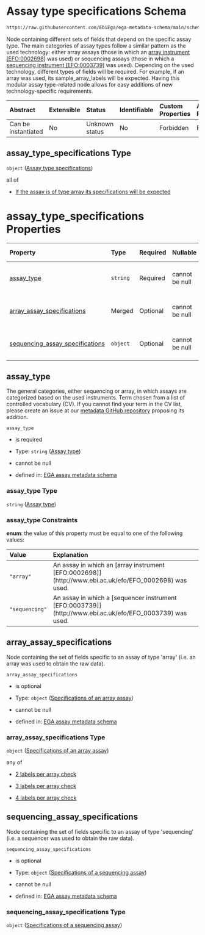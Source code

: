 # Assay type specifications Schema

```txt
https://raw.githubusercontent.com/EbiEga/ega-metadata-schema/main/schemas/EGA.assay.json#/properties/assay_type_specifications
```

Node containing different sets of fields that depend on the specific assay type. The main categories of assay types follow a similar pattern as the used technology: either array assays (those in which an [array instrument \[EFO:0002698\]](http://www.ebi.ac.uk/efo/EFO_0002698) was used) or sequencing assays (those in which a [sequencing instrument \[EFO:0003739\]](http://www.ebi.ac.uk/efo/EFO_0003739) was used). Depending on the used technology, different types of fields will be required. For example, if an array was used, its sample\_array\_labels will be expected. Having this modular assay type-related node allows for easy additions of new technology-specific requirements.

| Abstract            | Extensible | Status         | Identifiable | Custom Properties | Additional Properties | Access Restrictions | Defined In                                                                 |
| :------------------ | :--------- | :------------- | :----------- | :---------------- | :-------------------- | :------------------ | :------------------------------------------------------------------------- |
| Can be instantiated | No         | Unknown status | No           | Forbidden         | Forbidden             | none                | [EGA.assay.json\*](../../../schemas/EGA.assay.json "open original schema") |

## assay\_type\_specifications Type

`object` ([Assay type specifications](ega-11-properties-assay-type-specifications.md))

all of

*   [If the assay is of type array its specifications will be expected](ega-11-properties-assay-type-specifications-allof-if-the-assay-is-of-type-array-its-specifications-will-be-expected.md "check type definition")

# assay\_type\_specifications Properties

| Property                                                              | Type     | Required | Nullable       | Defined by                                                                                                                                                                                                                                                                                              |
| :-------------------------------------------------------------------- | :------- | :------- | :------------- | :------------------------------------------------------------------------------------------------------------------------------------------------------------------------------------------------------------------------------------------------------------------------------------------------------ |
| [assay\_type](#assay_type)                                            | `string` | Required | cannot be null | [EGA assay metadata schema](ega-11-properties-assay-type-specifications-properties-assay-type.md "https://raw.githubusercontent.com/EbiEga/ega-metadata-schema/main/schemas/EGA.assay.json#/properties/assay_type_specifications/properties/assay_type")                                                |
| [array\_assay\_specifications](#array_assay_specifications)           | Merged   | Optional | cannot be null | [EGA assay metadata schema](ega-11-properties-assay-type-specifications-properties-specifications-of-an-array-assay.md "https://raw.githubusercontent.com/EbiEga/ega-metadata-schema/main/schemas/EGA.assay.json#/properties/assay_type_specifications/properties/array_assay_specifications")          |
| [sequencing\_assay\_specifications](#sequencing_assay_specifications) | `object` | Optional | cannot be null | [EGA assay metadata schema](ega-11-properties-assay-type-specifications-properties-specifications-of-a-sequencing-assay.md "https://raw.githubusercontent.com/EbiEga/ega-metadata-schema/main/schemas/EGA.assay.json#/properties/assay_type_specifications/properties/sequencing_assay_specifications") |

## assay\_type

The general categories, either sequencing or array, in which assays are categorized based on the used instruments. Term chosen from a list of controlled vocabulary (CV). If you cannot find your term in the CV list, please create an issue at our [metadata GitHub repository](https://github.com/EbiEga/ega-metadata-schema/issues/new/choose) proposing its addition.

`assay_type`

*   is required

*   Type: `string` ([Assay type](ega-11-properties-assay-type-specifications-properties-assay-type.md))

*   cannot be null

*   defined in: [EGA assay metadata schema](ega-11-properties-assay-type-specifications-properties-assay-type.md "https://raw.githubusercontent.com/EbiEga/ega-metadata-schema/main/schemas/EGA.assay.json#/properties/assay_type_specifications/properties/assay_type")

### assay\_type Type

`string` ([Assay type](ega-11-properties-assay-type-specifications-properties-assay-type.md))

### assay\_type Constraints

**enum**: the value of this property must be equal to one of the following values:

| Value          | Explanation                                                                                                    |
| :------------- | :------------------------------------------------------------------------------------------------------------- |
| `"array"`      | An assay in which an \[array instrument \[EFO:0002698]]\(http\://www\.ebi.ac.uk/efo/EFO\_0002698) was used.    |
| `"sequencing"` | An assay in which a \[sequencer instrument \[EFO:0003739]]\(http\://www\.ebi.ac.uk/efo/EFO\_0003739) was used. |

## array\_assay\_specifications

Node containing the set of fields specific to an assay of type 'array' (i.e. an array was used to obtain the raw data).

`array_assay_specifications`

*   is optional

*   Type: `object` ([Specifications of an array assay](ega-11-properties-assay-type-specifications-properties-specifications-of-an-array-assay.md))

*   cannot be null

*   defined in: [EGA assay metadata schema](ega-11-properties-assay-type-specifications-properties-specifications-of-an-array-assay.md "https://raw.githubusercontent.com/EbiEga/ega-metadata-schema/main/schemas/EGA.assay.json#/properties/assay_type_specifications/properties/array_assay_specifications")

### array\_assay\_specifications Type

`object` ([Specifications of an array assay](ega-11-properties-assay-type-specifications-properties-specifications-of-an-array-assay.md))

any of

*   [2 labels per array check](ega-11-properties-assay-type-specifications-properties-specifications-of-an-array-assay-anyof-2-labels-per-array-check.md "check type definition")

*   [3 labels per array check](ega-11-properties-assay-type-specifications-properties-specifications-of-an-array-assay-anyof-3-labels-per-array-check.md "check type definition")

*   [4 labels per array check](ega-11-properties-assay-type-specifications-properties-specifications-of-an-array-assay-anyof-4-labels-per-array-check.md "check type definition")

## sequencing\_assay\_specifications

Node containing the set of fields specific to an assay of type 'sequencing' (i.e. a sequencer was used to obtain the raw data).

`sequencing_assay_specifications`

*   is optional

*   Type: `object` ([Specifications of a sequencing assay](ega-11-properties-assay-type-specifications-properties-specifications-of-a-sequencing-assay.md))

*   cannot be null

*   defined in: [EGA assay metadata schema](ega-11-properties-assay-type-specifications-properties-specifications-of-a-sequencing-assay.md "https://raw.githubusercontent.com/EbiEga/ega-metadata-schema/main/schemas/EGA.assay.json#/properties/assay_type_specifications/properties/sequencing_assay_specifications")

### sequencing\_assay\_specifications Type

`object` ([Specifications of a sequencing assay](ega-11-properties-assay-type-specifications-properties-specifications-of-a-sequencing-assay.md))
